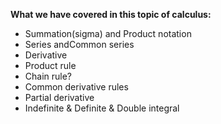 **What we have covered in this topic of calculus:**

- Summation(sigma) and Product notation
- Series andCommon series
- Derivative
- Product rule
- Chain rule?
- Common derivative rules
- Partial derivative
- Indefinite & Definite & Double integral